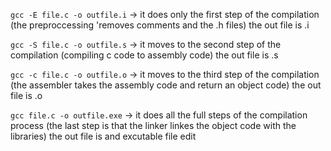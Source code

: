 `gcc -E file.c -o outfile.i` -> it does only the first step of the compilation (the preproccessing 'removes comments and the .h files) the out file is .i

`gcc -S file.c -o outfile.s` -> it moves to the second step of the compilation (compiling c code to assembly code) the out file is .s

`gcc -c file.c -o outfile.o` -> it moves to the third step of the compilation (the assembler takes the assembly code and return an object code) the out file is .o  

`gcc file.c -o outfile.exe` -> it does all the full steps of the compilation process (the last step is that the linker linkes the object code with the libraries) the out file is and excutable file
edit
